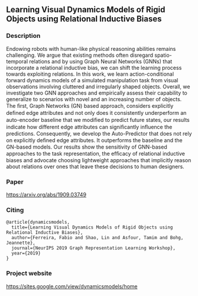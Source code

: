 ## Learning Visual Dynamics Models of Rigid Objects using Relational Inductive Biases

### Description
Endowing robots with human-like physical reasoning abilities remains challenging. We argue that existing methods often disregard spatio-temporal relations and by using Graph Neural Networks (GNNs) that incorporate a relational inductive bias, we can shift the learning process towards exploiting relations. In this work, we learn action-conditional forward dynamics models of a simulated manipulation task from visual observations involving cluttered and irregularly shaped objects. Overall, we investigate two GNN approaches and empirically assess their capability to generalize to scenarios with novel and an increasing number of objects. The ﬁrst, Graph Networks (GN) based approach, considers explicitly deﬁned edge attributes and not only does it consistently underperform an auto-encoder baseline that we modiﬁed to predict future states, our results indicate how different edge attributes can signiﬁcantly inﬂuence the predictions. Consequently, we develop the Auto-Predictor that does not rely on explicitly deﬁned edge attributes. It outperforms the baseline and the GN-based models. Our results show the sensitivity of GNN-based approaches to the task representation, the efﬁcacy of relational inductive biases and advocate choosing lightweight approaches that implicitly reason about relations over ones that leave these decisions to human designers.

### Paper
https://arxiv.org/abs/1909.03749

### Citing
```
@article{dynamicsmodels,
  title={Learning Visual Dynamics Models of Rigid Objects using Relational Inductive Biases},
  author={Ferreira, Fabio and Shao, Lin and Asfour, Tamim and Bohg, Jeannette},
  journal={NeurIPS 2019 Graph Representation Learning Workshop},
  year={2019}
}
```

### Project website
https://sites.google.com/view/dynamicsmodels/home

